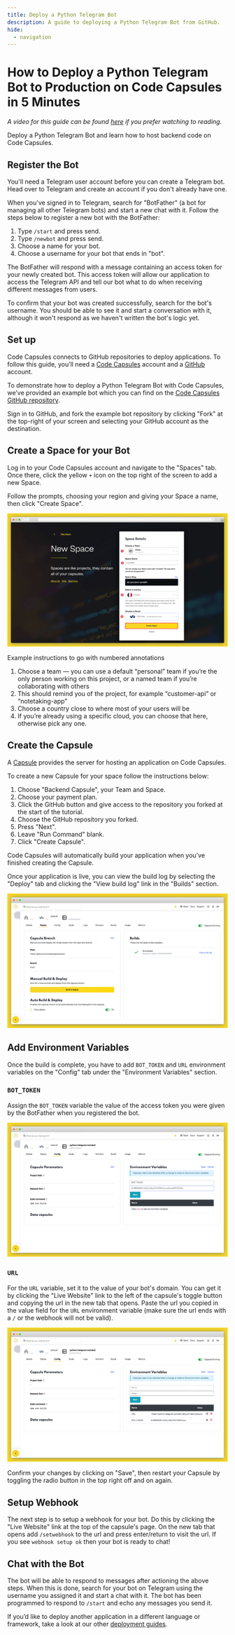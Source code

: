 ```yaml
---
title: Deploy a Python Telegram Bot
description: A guide to deploying a Python Telegram Bot from GitHub.
hide:
  - navigation
---
```


# How to Deploy a Python Telegram Bot to Production on Code Capsules in 5 Minutes

*A video for this guide can be found [here](https://www.youtube.com/watch?v=z-K9rVfhd5c&list=PLoEGujFfB4nakOY7ifjldejFZBREfn3Zd&index=1) if you prefer watching to reading.*

Deploy a Python Telegram Bot and learn how to host backend code on Code Capsules.

## Register the Bot

You'll need a Telegram user account before you can create a Telegram bot. Head over to Telegram and create an account if you don't already have one.

When you've signed in to Telegram, search for "BotFather" (a bot for managing all other Telegram bots) and start a new chat with it. Follow the steps below to register a new bot with the BotFather:

1. Type `/start` and press send.
2. Type `/newbot` and press send.
3. Choose a name for your bot.
4. Choose a username for your bot that ends in "bot".

The BotFather will respond with a message containing an access token for your newly created bot. This access token will allow our application to access the Telegram API and tell our bot what to do when receiving different messages from users.

To confirm that your bot was created successfully, search for the bot's username. You should be able to see it and start a conversation with it, although it won't respond as we haven't written the bot's logic yet.

## Set up

Code Capsules connects to GitHub repositories to deploy applications. To follow this guide, you’ll need a [Code Capsules](https://codecapsules.io/) account and a [GitHub](https://github.com/) account.

To demonstrate how to deploy a Python Telegram Bot with Code Capsules, we’ve provided an example bot which you can find on the [Code Capsules GitHub repository](https://github.com/codecapsules-io/python-telegram-echobot).

Sign in to GitHub, and fork the example bot repository by clicking "Fork" at the top-right of your screen and selecting your GitHub account as the destination.

## Create a Space for your Bot

Log in to your Code Capsules account and navigate to the "Spaces" tab. Once there, click the yellow `+` icon on the top right of the screen to add a new Space. 

Follow the prompts, choosing your region and giving your Space a name, then click "Create Space".

![space name](../assets/deployment/shared/space-name.png)

Example instructions to go with numbered annotations
1. Choose a team — you can use a default “personal” team if you’re the only person working on this project, or a named team if you’re collaborating with others
2. This should remind you of the project, for example “customer-api” or “notetaking-app”
3. Choose a country close to where most of your users will be
4. If you’re already using a specific cloud, you can choose that here, otherwise pick any one.

## Create the Capsule

A [Capsule](https://codecapsules.io/docs/FAQ/what-is-a-capsule/) provides the server for hosting an application on Code Capsules.

To create a new Capsule for your space follow the instructions below:

1. Choose "Backend Capsule", your Team and Space.
2. Choose your payment plan.
3. Click the GitHub button and give access to the repository you forked at the start of the tutorial.
4. Choose the GitHub repository you forked.
5. Press "Next".
6. Leave "Run Command" blank.
7. Click "Create Capsule".

Code Capsules will automatically build your application when you’ve finished creating the Capsule. 

Once your application is live, you can view the build log by selecting the "Deploy" tab and clicking the "View build log" link in the "Builds" section.

![Build logs](../assets/deployment/shared/backend-capsule-build-logs.png)


## Add Environment Variables

Once the build is complete, you have to add `BOT_TOKEN` and `URL` environment variables on the "Config" tab under the "Environment Variables" section.

### `BOT_TOKEN`

Assign the `BOT_TOKEN` variable the value of the access token you were given by the BotFather when you registered the bot.

![Add a `BOT_TOKEN` Environment Variable](../assets/deployment/telegram/add-bot-token-env-var.png)

### `URL`

For the `URL` variable, set it to the value of your bot's domain. You can get it by clicking the "Live Website" link to the left of the capsule's toggle button and copying the url in the new tab that opens. Paste the url you copied in the value field for the `URL` environment variable (make sure the url ends with a `/` or the webhook will not be valid). 

![Add a `URL` Environment Variable](../assets/deployment/telegram/url-env-var.png)

Confirm your changes by clicking on "Save", then restart your Capsule by toggling the radio button in the top right off and on again.

## Setup Webhook 

The next step is to setup a webhook for your bot. Do this by clicking the "Live Website" link at the top of the capsule's page. On the new tab that opens add `/setwebhook` to the url and press enter/return to visit the url. If you see `webhook setup ok` then your bot is ready to chat!

## Chat with the Bot

The bot will be able to respond to messages after actioning the above steps. When this is done, search for your bot on Telegram using the username you assigned it and start a chat with it. The bot has been programmed to respond to `/start` and echo any messages you send it.

If you’d like to deploy another application in a different language or framework, take a look at our other [deployment guides](/docs/deployment/).
